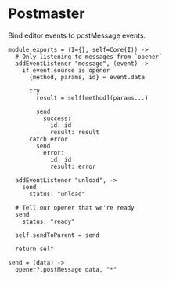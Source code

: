 Postmaster
==========

Bind editor events to postMessage events.

    module.exports = (I={}, self=Core(I)) ->
      # Only listening to messages from `opener`
      addEventListener "message", (event) ->
        if event.source is opener
          {method, params, id} = event.data

          try
            result = self[method](params...)

            send
              success:
                id: id
                result: result
          catch error
            send
              error:
                id: id
                result: error

      addEventListener "unload", ->
        send
          status: "unload"

      # Tell our opener that we're ready
      send
        status: "ready"

      self.sendToParent = send

      return self

    send = (data) ->
      opener?.postMessage data, "*"
